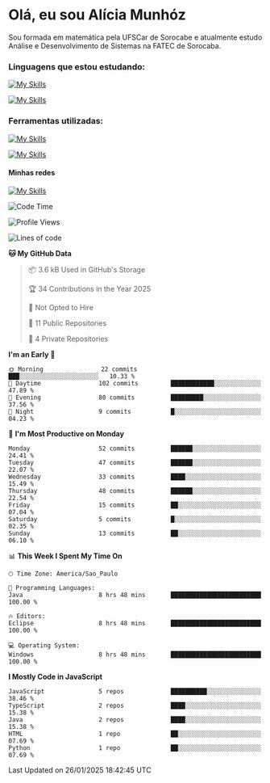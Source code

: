 # Olá, eu sou Alícia Munhóz

<p>Sou formada em matemática pela UFSCar de Sorocabe e atualmente estudo Análise e Desenvolvimento de Sistemas na FATEC de Sorocaba.</p>

### Linguagens que estou estudando:

[![My Skills](https://skillicons.dev/icons?i=js,ts,html,css)](https://skillicons.dev)


[![My Skills](https://skillicons.dev/icons?i=nodejs,java,py,latex)](https://skillicons.dev)

### Ferramentas utilizadas:

[![My Skills](https://skillicons.dev/icons?i=vscode,discord,figma,git)](https://skillicons.dev)

[![My Skills](https://skillicons.dev/icons?i=github,gmail,mongodb,sublime)](https://skillicons.dev)

#### Minhas redes
[![My Skills](https://skillicons.dev/icons?i=linkedin)](https://www.linkedin.com/in/aliciamunhozfrancodecamargo/)

<!--START_SECTION:waka-->
![Code Time](http://img.shields.io/badge/Code%20Time-233%20hrs%2017%20mins-blue)

![Profile Views](http://img.shields.io/badge/Profile%20Views-0-blue)

![Lines of code](https://img.shields.io/badge/From%20Hello%20World%20I%27ve%20Written-93.3%20thousand%20lines%20of%20code-blue)

**🐱 My GitHub Data** 

> 📦 3.6 kB Used in GitHub's Storage 
 > 
> 🏆 34 Contributions in the Year 2025
 > 
> 🚫 Not Opted to Hire
 > 
> 📜 11 Public Repositories 
 > 
> 🔑 4 Private Repositories 
 > 
**I'm an Early 🐤** 

```text
🌞 Morning                22 commits          ███░░░░░░░░░░░░░░░░░░░░░░   10.33 % 
🌆 Daytime                102 commits         ████████████░░░░░░░░░░░░░   47.89 % 
🌃 Evening                80 commits          █████████░░░░░░░░░░░░░░░░   37.56 % 
🌙 Night                  9 commits           █░░░░░░░░░░░░░░░░░░░░░░░░   04.23 % 
```
📅 **I'm Most Productive on Monday** 

```text
Monday                   52 commits          ██████░░░░░░░░░░░░░░░░░░░   24.41 % 
Tuesday                  47 commits          ██████░░░░░░░░░░░░░░░░░░░   22.07 % 
Wednesday                33 commits          ████░░░░░░░░░░░░░░░░░░░░░   15.49 % 
Thursday                 48 commits          ██████░░░░░░░░░░░░░░░░░░░   22.54 % 
Friday                   15 commits          ██░░░░░░░░░░░░░░░░░░░░░░░   07.04 % 
Saturday                 5 commits           █░░░░░░░░░░░░░░░░░░░░░░░░   02.35 % 
Sunday                   13 commits          ██░░░░░░░░░░░░░░░░░░░░░░░   06.10 % 
```


📊 **This Week I Spent My Time On** 

```text
🕑︎ Time Zone: America/Sao_Paulo

💬 Programming Languages: 
Java                     8 hrs 48 mins       █████████████████████████   100.00 % 

🔥 Editors: 
Eclipse                  8 hrs 48 mins       █████████████████████████   100.00 % 

💻 Operating System: 
Windows                  8 hrs 48 mins       █████████████████████████   100.00 % 
```

**I Mostly Code in JavaScript** 

```text
JavaScript               5 repos             ██████████░░░░░░░░░░░░░░░   38.46 % 
TypeScript               2 repos             ████░░░░░░░░░░░░░░░░░░░░░   15.38 % 
Java                     2 repos             ████░░░░░░░░░░░░░░░░░░░░░   15.38 % 
HTML                     1 repo              ██░░░░░░░░░░░░░░░░░░░░░░░   07.69 % 
Python                   1 repo              ██░░░░░░░░░░░░░░░░░░░░░░░   07.69 % 
```




 Last Updated on 26/01/2025 18:42:45 UTC
<!--END_SECTION:waka-->
